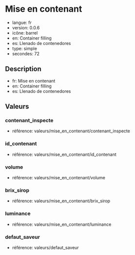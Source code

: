 # Mise en contenant

- langue: fr
- version: 0.0.6
- icône: barrel
- en: Container filling
- es: Llenado de contenedores
- type: simple
- secondes: 72

## Description

- fr: Mise en contenant
- en: Container filling
- es: Llenado de contenedores

## Valeurs

### contenant_inspecte

- référence: valeurs/mise_en_contenant/contenant_inspecte

### id_contenant

- référence: valeurs/mise_en_contenant/id_contenant

### volume

- référence: valeurs/mise_en_contenant/volume

### brix_sirop

- référence: valeurs/mise_en_contenant/brix_sirop

### luminance

- référence: valeurs/mise_en_contenant/luminance

### defaut_saveur

- référence: valeurs/defaut_saveur
